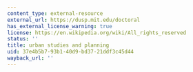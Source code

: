 ```yaml
---
content_type: external-resource
external_url: https://dusp.mit.edu/doctoral
has_external_license_warning: true
license: https://en.wikipedia.org/wiki/All_rights_reserved
status: ''
title: urban studies and planning
uid: 37e4b5b7-93b1-40d9-bd37-21ddf3c45d44
wayback_url: ''
---
```

